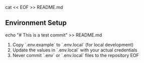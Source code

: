 cat << EOF >> README.md

## Environment Setup
echo "# This is a test commit" >> README.md
1. Copy \`.env.example\` to \`.env.local\` (for local development)
2. Update the values in \`.env.local\` with your actual credentials
3. Never commit \`.env\` or \`.env.local\` files to the repository
EOF